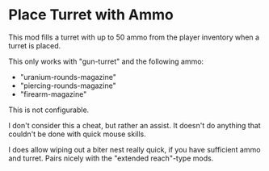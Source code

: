 # Place Turret with Ammo

This mod fills a turret with up to 50 ammo from the player inventory when a
turret is placed.

This only works with "gun-turret" and the following ammo:
  - "uranium-rounds-magazine"
  - "piercing-rounds-magazine"
  - "firearm-magazine"

This is not configurable.

I don't consider this a cheat, but rather an assist.
It doesn't do anything that couldn't be done with quick mouse skills.

I does allow wiping out a biter nest really quick, if you have sufficient ammo
and turret. Pairs nicely with the "extended reach"-type mods.
